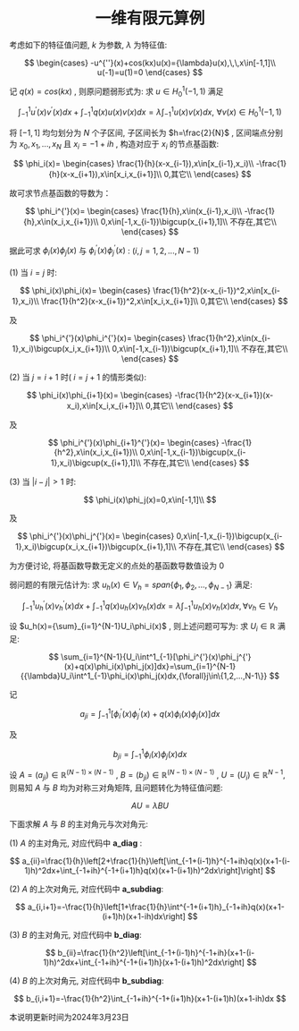 <div align="center">

# 一维有限元算例

</div>

考虑如下的特征值问题, $k$ 为参数, $\lambda$ 为特征值:

$$
\begin{cases}
-u^{''}(x)+cos(kx)u(x)={\lambda}u(x),\,\,x\in[-1,1]\\
u(-1)=u(1)=0
\end{cases}
$$

记 $q(x)=cos(kx)$ , 则原问题弱形式为: 求 $u{\in}H^1_0(-1,1)$ 满足

$$
\int^1_{-1}u^{'}(x)v^{'}(x)dx+\int^1_{-1}q(x)u(x)v(x)dx=\lambda\int^1_{-1}u(x)v(x)dx,\,\,{\forall}v(x){\in}H^1_0(-1,1)
$$

将 $[-1,1]$ 均匀划分为 $N$ 个子区间, 子区间长为 $h=\frac{2}{N}$ , 区间端点分别为 $x_0,x_1,...,x_N$ 且 $x_i=-1+ih$ , 构造对应于 $x_i$ 的节点基函数:


$$
\phi_i(x)=
\begin{cases}
\frac{1}{h}(x-x_{i-1}),x\in[x_{i-1},x_i)\\
-\frac{1}{h}(x-x_{i+1}),x\in[x_i,x_{i+1}]\\
0,其它\\
\end{cases}
$$


故可求节点基函数的导数为：

$$
\phi_i^{'}(x)=
\begin{cases}
\frac{1}{h},x\in(x_{i-1},x_i)\\
-\frac{1}{h},x\in(x_i,x_{i+1})\\
0,x\in[-1,x_{i-1})\bigcup(x_{i+1},1]\\
不存在,其它\\
\end{cases}
$$

据此可求 $\phi_i(x)\phi_j(x)$ 与 $\phi_i^{'}(x)\phi_j^{'}(x)$ : $(i,j=1,2,...,N-1)$ <br/>
<br/>
(1) 当 $i=j$ 时:

$$
\phi_i(x)\phi_i(x)=
\begin{cases}
\frac{1}{h^2}(x-x_{i-1})^2,x\in[x_{i-1},x_i)\\
\frac{1}{h^2}(x-x_{i+1})^2,x\in[x_i,x_{i+1}]\\
0,其它\\
\end{cases}
$$

及

$$
\phi_i^{'}(x)\phi_i^{'}(x)=
\begin{cases}
\frac{1}{h^2},x\in(x_{i-1},x_i)\bigcup(x_i,x_{i+1})\\
0,x\in[-1,x_{i-1})\bigcup(x_{i+1},1]\\
不存在,其它\\
\end{cases}
$$

(2) 当 $j=i+1$ 时( $i=j+1$ 的情形类似):

$$
\phi_i(x)\phi_{i+1}(x)=
\begin{cases}
-\frac{1}{h^2}(x-x_{i+1})(x-x_i),x\in[x_i,x_{i+1}]\\
0,其它\\
\end{cases}
$$

及

$$
\phi_i^{'}(x)\phi_{i+1}^{'}(x)=
\begin{cases}
-\frac{1}{h^2},x\in(x_i,x_{i+1})\\
0,x\in[-1,x_{i-1})\bigcup(x_{i-1},x_i)\bigcup(x_{i+1},1]\\
不存在,其它\\
\end{cases}
$$

(3) 当 $|i-j|>1$ 时:

$$
\phi_i(x)\phi_j(x)=0,x\in[-1,1]\\
$$

及

$$
\phi_i^{'}(x)\phi_j^{'}(x)=
\begin{cases}
0,x\in[-1,x_{i-1})\bigcup(x_{i-1},x_i)\bigcup(x_i,x_{i+1})\bigcup(x_{i+1},1]\\
不存在,其它\\
\end{cases}
$$

为方便讨论, 将基函数导数无定义的点处的基函数导数值设为 $0$

弱问题的有限元估计为: 求 $u_h(x){\in}V_h=span\{\phi_1,\phi_2,...,\phi_{N-1}\}$ 满足:

$$
\int^1_{-1}u_h^{'}(x)v_h^{'}(x)dx+\int^1_{-1}q(x)u_h(x)v_h(x)dx=\lambda\int^1_{-1}u_h(x)v_h(x)dx,{\forall}v_h{\in}V_h
$$

设 $u_h(x)={\sum}_{i=1}^{N-1}U_i\phi_i(x)$ , 则上述问题可写为: 求 $U_i{\in}\mathbb{R}$ 满足: 

$$
\sum_{i=1}^{N-1}{U_i\int^1_{-1}[\phi_i^{'}(x)\phi_j^{'}(x)+q(x)\phi_i(x)\phi_j(x)]dx}=\sum_{i=1}^{N-1}{{\lambda}U_i\int^1_{-1}\phi_i(x)\phi_j(x)dx,{\forall}j\in\{1,2,...,N-1\}}
$$

记

$$
a_{ji}=\int^1_{-1}[\phi_i^{'}(x)\phi_j^{'}(x)+q(x)\phi_i(x)\phi_j(x)]dx
$$

及

$$
b_{ji}=\int^1_{-1}\phi_i(x)\phi_j(x)dx
$$

设 $A=(a_{ji}){\in}\mathbb{R}^{(N-1)\times(N-1)}$ , $B=(b_{ji}){\in}\mathbb{R}^{(N-1)\times(N-1)}$ , $U=(U_{i}){\in}\mathbb{R}^{N-1}$, 则易知 $A$ 与 $B$ 均为对称三对角矩阵, 且问题转化为特征值问题:

$$
AU={\lambda}BU
$$

下面求解 $A$ 与 $B$ 的主对角元与次对角元:

(1) $A$ 的主对角元, 对应代码中 **a_diag** :

$$
a_{ii}=\frac{1}{h}\left[2+\frac{1}{h}\left[\int_{-1+(i-1)h}^{-1+ih}q(x)(x+1-(i-1)h)^2dx+\int_{-1+ih}^{-1+(i+1)h}q(x)(x+1-(i+1)h)^2dx\right]\right]
$$

(2) $A$ 的上次对角元, 对应代码中 **a_subdiag**:

$$
a_{i,i+1}=-\frac{1}{h}\left[1+\frac{1}{h}\int^{-1+(i+1)h}_{-1+ih}q(x)(x+1-(i+1)h)(x+1-ih)dx\right]
$$

(3) $B$ 的主对角元, 对应代码中 **b_diag**:

$$
b_{ii}=\frac{1}{h^2}\left[\int_{-1+(i-1)h}^{-1+ih}(x+1-(i-1)h)^2dx+\int_{-1+ih}^{-1+(i+1)h}(x+1-(i+1)h)^2dx\right]
$$

(4) $B$ 的上次对角元, 对应代码中 **b_subdiag**:

$$
b_{i,i+1}=-\frac{1}{h^2}\int_{-1+ih}^{-1+(i+1)h}(x+1-(i+1)h)(x+1-ih)dx
$$

本说明更新时间为2024年3月23日 <br/>

